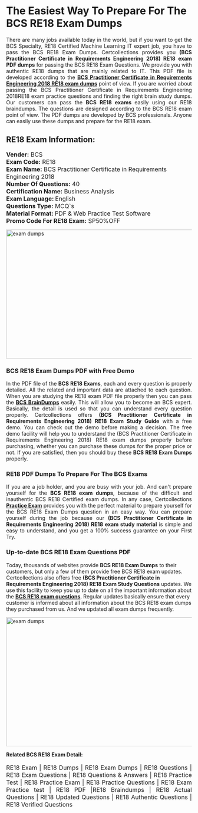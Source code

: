 <h1>The Easiest Way To Prepare For The BCS RE18 Exam Dumps</h1> <p style="text-align:justify">There are many jobs available today in the world, but if you want to get the BCS Specialty, RE18 Certified Machine Learning IT expert job, you have to pass the BCS RE18 Exam Dumps. Certcollections provides you <strong>(BCS Practitioner Certificate in Requirements Engineering 2018) RE18 exam PDF dumps</strong> for passing the BCS RE18 Exam Questions. We provide you with authentic RE18 dumps that are mainly related to IT. This PDF file is developed according to the <a href="https://www.certsofficial.com/bcs/re18-questions"><strong>BCS Practitioner Certificate in Requirements Engineering 2018 RE18 exam dumps</strong></a> point of view. If you are worried about passing the BCS Practitioner Certificate in Requirements Engineering 2018RE18 exam practice questions and finding the right brain study dumps. Our customers can pass the <strong>BCS RE18 exams </strong>easily using our RE18 braindumps. The questions are designed according to the BCS RE18 exam point of view. The PDF dumps are developed by BCS professionals. Anyone can easily use these dumps and prepare for the RE18 exam.</p> <h2><strong>RE18 Exam Information:</strong></h2> <p><span style="font-size:16px"><strong>Vender:</strong> BCS<br /> <strong>Exam Code:</strong> RE18<br /> <strong>Exam Name:</strong> BCS Practitioner Certificate in Requirements Engineering 2018<br /> <strong>Number Of Questions:</strong> 40<br /> <strong>Certification Name:</strong> Business Analysis<br /> <strong>Exam Language: </strong>English<br /> <strong>Questions Type:</strong> MCQ`s<br /> <strong>Material Format: </strong>PDF & Web Practice Test Software<br /> <strong>Promo Code For RE18 Exam:</strong> SP50%OFF</span></p> <p><a href="https://www.certsofficial.com/bcs/re18-questions" rel="no-follow"><img alt="exam dumps" src="https://www.certcollections.com/uploads/content/certsofficial.jpg" style="height:350px; width:750px" /></a></p> <h3><strong>BCS RE18 Exam Dumps PDF with Free Demo</strong></h3> <p style="text-align:justify">In the PDF file of the <strong>BCS RE18 Exams</strong>, each and every question is properly detailed. All the related and important data are attached to each question. When you are studying the RE18 exam PDF file properly then you can pass the <a href="https://www.certsofficial.com/bcs-dumps"><strong>BCS BrainDumps</strong></a> easily. This will allow you to become an BCS expert. Basically, the detail is used so that you can understand every question properly. Certcollections offers <strong>(BCS Practitioner Certificate in Requirements Engineering 2018) RE18 Exam Study Guide</strong> with a free demo. You can check out the demo before making a decision. The free demo facility will help you to understand the (BCS Practitioner Certificate in Requirements Engineering 2018) RE18 exam dumps properly before purchasing, whether you can purchase these dumps for the proper price or not. If you are satisfied, then you should buy these <strong>BCS RE18 Exam Dumps</strong> properly.</p> <h3><strong>RE18 PDF Dumps To Prepare For The BCS Exams</strong></h3> <p style="text-align:justify">If you are a job holder, and you are busy with your job. And can't prepare yourself for the <strong>BCS RE18 exam dumps</strong>, because of the difficult and inauthentic BCS RE18 Certified exam dumps. In any case, Certcollections <strong><a href="https://www.certsofficial.com/">Practice Exam</a></strong> provides you with the perfect material to prepare yourself for the BCS RE18 Exam Dumps question in an easy way. You can prepare yourself during the job because our <strong>(BCS Practitioner Certificate in Requirements Engineering 2018) RE18 exam study material</strong> is simple and easy to understand, and you get a 100% success guarantee on your First Try.</p> <h3><strong>Up-to-date BCS RE18 Exam Questions PDF</strong></h3> <p>Today, thousands of websites provide <strong>BCS RE18 Exam Dumps</strong> to their customers, but only a few of them provide free BCS RE18 exam updates. Certcollections also offers free <strong>(BCS Practitioner Certificate in Requirements Engineering 2018) RE18 Exam Study Questions</strong> updates. We use this facility to keep you up to date on all the important information about the <a href="https://www.certsofficial.com/bcs/re18-questions"><strong>BCS RE18 exam questions</strong></a>. Regular updates basically ensure that every customer is informed about all information about the BCS RE18 exam dumps they purchased from us. And we updated all exam dumps frequently.</p> <p><a href="https://www.certsofficial.com/bcs/re18-questions"><img alt="exam dumps " src="https://www.certcollections.com/uploads/content/certsofficial2.jpg" style="height:350px; width:750px" /></a></p> <p style="text-align:justify"><span style="font-size:14px"><strong>Related BCS RE18 Exam Detail:</strong></span><br /> <br /> <span style="font-size:16px">RE18 Exam | RE18 Dumps | RE18 Exam Dumps | RE18 Questions | RE18 Exam Questions | RE18 Questions & Answers | RE18 Practice Test | RE18 Practice Exam | RE18 Practice Questions | RE18 Exam Practice test | RE18 PDF |RE18 Braindumps | RE18 Actual Questions | RE18 Updated Questions | RE18 Authentic Questions | RE18 Verified Questions</span></p>
